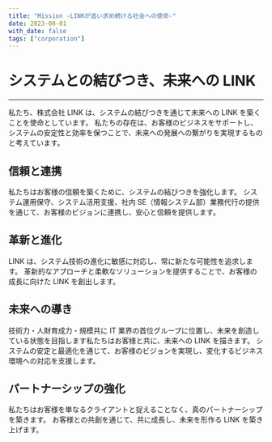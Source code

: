```yaml
---
title: "Mission -LINKが追い求め続ける社会への使命-"
date: 2023-08-01
with_date: false
tags: ["corporation"]
---
```


<!--more-->

# システムとの結びつき、未来への LINK

---

私たち、株式会社 LINK は、システムの結びつきを通じて未来への LINK を築くことを使命としています。
私たちの存在は、お客様のビジネスをサポートし、システムの安定性と効率を保つことで、未来への発展への繋がりを実現するものと考えています。

## 信頼と連携

私たちはお客様の信頼を築くために、システムの結びつきを強化します。
システム運用保守、システム活用支援、社内 SE（情報システム部）業務代行の提供を通じて、お客様のビジョンに連携し、安心と信頼を提供します。

## 革新と進化

LINK は、システム技術の進化に敏感に対応し、常に新たな可能性を追求します。
革新的なアプローチと柔軟なソリューションを提供することで、お客様の成長に向けた LINK を創出します。

## 未来への導き

技術力・人財育成力・規模共に IT 業界の首位グループに位置し、未来を創造している状態を目指します私たちはお客様と共に、未来への LINK を描きます。
システムの安定と最適化を通じて、お客様のビジョンを実現し、変化するビジネス環境への対応を支援します。

## パートナーシップの強化

私たちはお客様を単なるクライアントと捉えることなく、真のパートナーシップを築きます。
お客様との共創を通じて、共に成長し、未来を形作る LINK を築き上げます。
